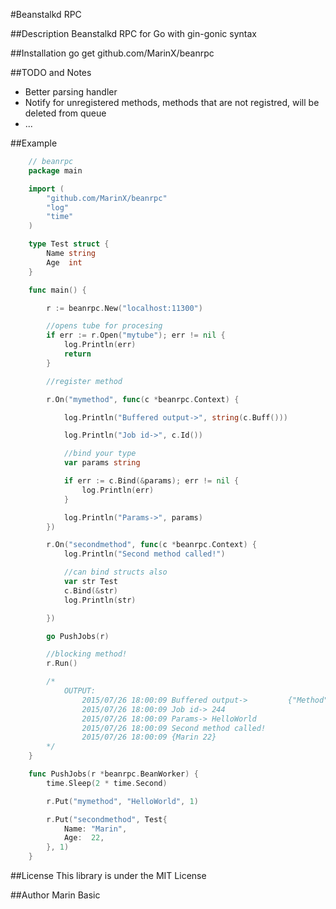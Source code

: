 #Beanstalkd RPC

##Description
Beanstalkd RPC for Go with gin-gonic syntax

##Installation
    go get github.com/MarinX/beanrpc

##TODO and Notes
* Better parsing handler
* Notify for unregistered methods, methods that are not registred, will be deleted from queue
* ...


##Example
```go
    // beanrpc
    package main

    import (
	    "github.com/MarinX/beanrpc"
	    "log"
	    "time"
    )

    type Test struct {
	    Name string
	    Age  int
    }

    func main() {

	    r := beanrpc.New("localhost:11300")

	    //opens tube for procesing
	    if err := r.Open("mytube"); err != nil {
		    log.Println(err)
		    return
	    }

	    //register method

	    r.On("mymethod", func(c *beanrpc.Context) {

		    log.Println("Buffered output->", string(c.Buff()))

		    log.Println("Job id->", c.Id())

		    //bind your type
		    var params string

		    if err := c.Bind(&params); err != nil {
			    log.Println(err)
		    }

		    log.Println("Params->", params)
	    })

	    r.On("secondmethod", func(c *beanrpc.Context) {
		    log.Println("Second method called!")

		    //can bind structs also
		    var str Test
		    c.Bind(&str)
		    log.Println(str)

	    })

	    go PushJobs(r)

	    //blocking method!
	    r.Run()

	    /*
		    OUTPUT:
			    2015/07/26 18:00:09 Buffered output->         {"Method":"mymethod","Params":"HelloWorld"}
			    2015/07/26 18:00:09 Job id-> 244
			    2015/07/26 18:00:09 Params-> HelloWorld
			    2015/07/26 18:00:09 Second method called!
			    2015/07/26 18:00:09 {Marin 22}
	    */
    }

    func PushJobs(r *beanrpc.BeanWorker) {
	    time.Sleep(2 * time.Second)

	    r.Put("mymethod", "HelloWorld", 1)

	    r.Put("secondmethod", Test{
		    Name: "Marin",
		    Age:  22,
	    }, 1)
    }
```

##License
This library is under the MIT License

##Author
Marin Basic 
